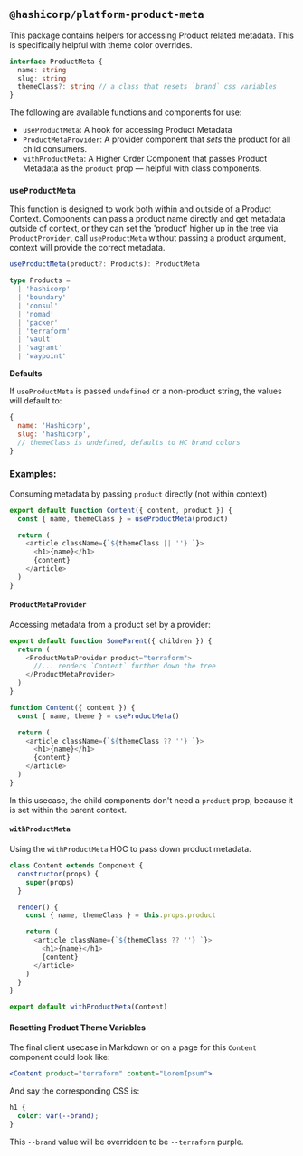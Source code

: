## `@hashicorp/platform-product-meta`

This package contains helpers for accessing Product related metadata. This is specifically helpful with theme color overrides.

```ts
interface ProductMeta {
  name: string
  slug: string
  themeClass?: string // a class that resets `brand` css variables
}
```

The following are available functions and components for use:

- `useProductMeta`: A hook for accessing Product Metadata
- `ProductMetaProvider`: A provider component that _sets_ the product for all child consumers.
- `withProductMeta`: A Higher Order Component that passes Product Metadata as the `product` prop — helpful with class components.

### `useProductMeta`

This function is designed to work both within and outside of a Product Context. Components can pass a product name directly and get metadata outside of context, or they can set the 'product' higher up in the tree via `ProductProvider`, call `useProductMeta` without passing a product argument, context will provide the correct metadata.

```ts
useProductMeta(product?: Products): ProductMeta

type Products =
  | 'hashicorp'
  | 'boundary'
  | 'consul'
  | 'nomad'
  | 'packer'
  | 'terraform'
  | 'vault'
  | 'vagrant'
  | 'waypoint'
```

**Defaults**

If `useProductMeta` is passed `undefined` or a non-product string, the values will default to:

```js
{
  name: 'Hashicorp',
  slug: 'hashicorp',
  // themeClass is undefined, defaults to HC brand colors
}
```

### Examples:

Consuming metadata by passing `product` directly (not within context)

```js
export default function Content({ content, product }) {
  const { name, themeClass } = useProductMeta(product)

  return (
    <article className={`${themeClass || ''} `}>
      <h1>{name}</h1>
      {content}
    </article>
  )
}
```

#### `ProductMetaProvider`

Accessing metadata from a product set by a provider:

```js
export default function SomeParent({ children }) {
  return (
    <ProductMetaProvider product="terraform">
      //... renders `Content` further down the tree
    </ProductMetaProvider>
  )
}

function Content({ content }) {
  const { name, theme } = useProductMeta()

  return (
    <article className={`${themeClass ?? ''} `}>
      <h1>{name}</h1>
      {content}
    </article>
  )
}
```

In this usecase, the child components don't need a `product` prop, because it is set within the parent context.

#### `withProductMeta`

Using the `withProductMeta` HOC to pass down product metadata.

```js
class Content extends Component {
  constructor(props) {
    super(props)
  }

  render() {
    const { name, themeClass } = this.props.product

    return (
      <article className={`${themeClass ?? ''} `}>
        <h1>{name}</h1>
        {content}
      </article>
    )
  }
}

export default withProductMeta(Content)
```

#### Resetting Product Theme Variables

The final client usecase in Markdown or on a page for this `Content` component could look like:

```jsx
<Content product="terraform" content="LoremIpsum">
```

And say the corresponding CSS is:

```css
h1 {
  color: var(--brand);
}
```

This `--brand` value will be overridden to be `--terraform` purple.
